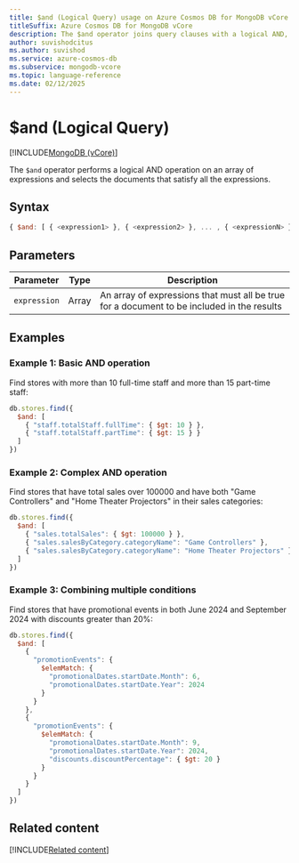 ```yaml
---
title: $and (Logical Query) usage on Azure Cosmos DB for MongoDB vCore
titleSuffix: Azure Cosmos DB for MongoDB vCore
description: The $and operator joins query clauses with a logical AND, returning documents that match all specified conditions.
author: suvishodcitus
ms.author: suvishod
ms.service: azure-cosmos-db
ms.subservice: mongodb-vcore
ms.topic: language-reference
ms.date: 02/12/2025
---
```


# $and (Logical Query)

[!INCLUDE[MongoDB (vCore)](~/reusable-content/ce-skilling/azure/includes/cosmos-db/includes/appliesto-mongodb-vcore.md)]

The `$and` operator performs a logical AND operation on an array of expressions and selects the documents that satisfy all the expressions.

## Syntax

```javascript
{ $and: [ { <expression1> }, { <expression2> }, ... , { <expressionN> } ] }
```

## Parameters

| Parameter | Type | Description |
|-----------|------|-------------|
| `expression` | Array | An array of expressions that must all be true for a document to be included in the results |

## Examples

### Example 1: Basic AND operation

Find stores with more than 10 full-time staff and more than 15 part-time staff:

```javascript
db.stores.find({
  $and: [
    { "staff.totalStaff.fullTime": { $gt: 10 } },
    { "staff.totalStaff.partTime": { $gt: 15 } }
  ]
})
```

### Example 2: Complex AND operation

Find stores that have total sales over 100000 and have both "Game Controllers" and "Home Theater Projectors" in their sales categories:

```javascript
db.stores.find({
  $and: [
    { "sales.totalSales": { $gt: 100000 } },
    { "sales.salesByCategory.categoryName": "Game Controllers" },
    { "sales.salesByCategory.categoryName": "Home Theater Projectors" }
  ]
})
```

### Example 3: Combining multiple conditions

Find stores that have promotional events in both June 2024 and September 2024 with discounts greater than 20%:

```javascript
db.stores.find({
  $and: [
    {
      "promotionEvents": {
        $elemMatch: {
          "promotionalDates.startDate.Month": 6,
          "promotionalDates.startDate.Year": 2024
        }
      }
    },
    {
      "promotionEvents": {
        $elemMatch: {
          "promotionalDates.startDate.Month": 9,
          "promotionalDates.startDate.Year": 2024,
          "discounts.discountPercentage": { $gt: 20 }
        }
      }
    }
  ]
})
```


## Related content

[!INCLUDE[Related content](../includes/related-content.md)]
